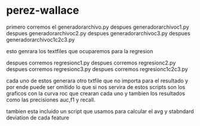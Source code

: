 # perez-wallace
primero corremos el generadorarchivo.py
despues generadorarchivoc1.py
despues generadorarchivoc2.py
despues generadorarchivoc3.py
despues generadorarchivoc1c2c3.py

esto genrara los textfiles que ocuparemos para la regresion

despues corremos regresionc1.py
despues corremos regresionc2.py
despues corremos regresionc3.py
despues corremos regresionc1c2c3.py

cada uno de estos generara otro txtfile que no importa para el resultado y por ende puede ser omitido
lo que si nos servira de estos scripts son los graficos con la curva roc que crearan cada uno y tambien los resultados como las precisiones 
auc,f1 y recall.

tambien esta incluido un script que usamos para calcular el avg y stabndard deviation de cada feature

